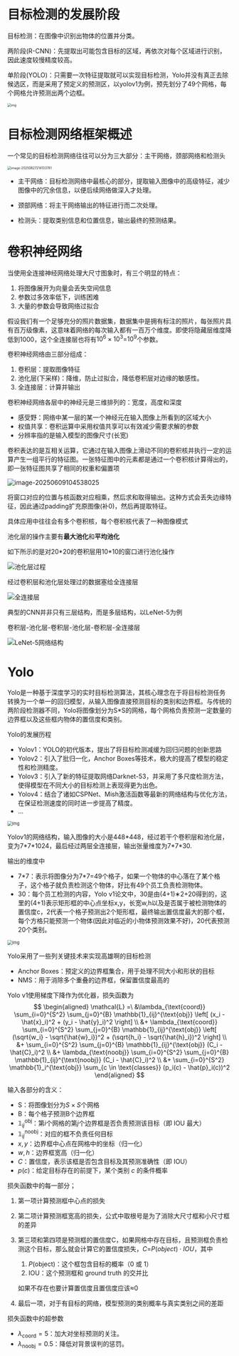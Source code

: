 # 目标检测的发展阶段

目标检测：在图像中识别出物体的位置并分类。

两阶段(R-CNN)：先提取出可能包含目标的区域，再依次对每个区域进行识别，因此速度较慢精度较高。

单阶段(YOLO)：只需要一次特征提取就可以实现目标检测，Yolo并没有真正去除候选区，而是采用了预定义的预测区，以yolov1为例，预先划分了49个网格，每个网格允许预测出两个边框。

<img src="./assets/v2-acf1dab1119ccb6548689363334e08db_1440w.jpg" alt="img" style="zoom:50%;" />

# 目标检测网络框架概述

一个常见的目标检测网络往往可以分为三大部分：主干网络，颈部网络和检测头

<img src="./assets/image-20250627214133781.png" alt="image-20250627214133781" style="zoom:50%;" />

- 主干网络：目标检测网络中最核心的部分，提取输入图像中的高级特征，减少图像中的冗余信息，以便后续网络做深入才处理。

- 颈部网络：将主干网络输出的特征进行而二次处理。

- 检测头：提取类别信息和位置信息，输出最终的预测结果。



# 卷积神经网络



当使用全连接神经网络处理大尺寸图象时，有三个明显的特点：

1. 将图像展开为向量会丢失空间信息
2. 参数过多效率低下，训练困难
3. 大量的参数会导致网络过拟合

假设我们有一个足够充分的照片数据集，数据集中是拥有标注的照片，每张照片具有百万级像素，这意味着网络的每次输入都有一百万个维度。即使将隐藏层维度降低到1000，这个全连接层也将有$10^6×10^3$=$10^9$个参数。



卷积神经网络由三部分组成：

1. 卷积层：提取图像特征
2. 池化层(下采样)：降维，防止过拟合，降低卷积层对边缘的敏感性。
3. 全连接层：计算并输出

卷积神经网络各层中的神经元是三维排列的：宽度，高度和深度



- 感受野：网络中某一层的某一个神经元在输入图像上所看到的区域大小	
- 权值共享：卷积运算中采用权值共享可以有效减少需要求解的参数
- 分辨率指的是输入模型的图像尺寸(长宽)



卷积表达的是互相关运算，它通过在输入图像上滑动不同的卷积核并执行一定的运算产生一组平行的特征图。一张特征图中的元素都是通过一个卷积核计算得出的，即一张特征图共享了相同的权重和偏置项

![image-20250609104538025](./assets/image-20250609104538025.png)

将窗口对应的位置与核函数对应相乘，然后求和取得输出。这种方式会丢失边缘特征，因此通过padding扩充原图像(补0)，然后再提取特征。

具体应用中往往会有多个卷积核，每个卷积核代表了一种图像模式





池化层的操作主要有**最大池化**和**平均池化**

如下所示的是对20*20的卷积层用10\*10的窗口进行池化操作

![池化层过程](./assets/3fd53-2019-06-19-chihua.gif)



经过卷积层和池化层处理过的数据塞给全连接层

![全连接层](./assets/c1a6d-2019-06-19-quanlianjie.png)



典型的CNN并非只有三层结构，而是多层结构，以LeNet-5为例

卷积层-池化层-卷积层-池化层-卷积层-全连接层

![LeNet-5网络结构](./assets/a8f0b-2019-06-19-lenet.png)



# Yolo

Yolo是一种基于深度学习的实时目标检测算法，其核心理念在于将目标检测任务转换为一个单一的回归模型，从输入图像直接预测目标的类别和边界框。与传统的两阶段检测器不同，Yolo将图像划分为S*S的网格，每个网格负责预测一定数量的边界框以及这些框内物体的置信度和类别。



Yolo的发展历程

+ Yolov1：YOLO的初代版本，提出了将目标检测减缓为回归问题的创新思路
+ Yolov2：引入了批归一化，Anchor Boxes等技术，极大的提高了模型的稳定性和检测精度。
+ Yolov3：引入了新的特征提取网络Darknet-53，并采用了多尺度检测方法，使得模型在不同大小的目标检测上表现得更为出色。
+ Yolov4：结合了诸如CSPNet、Mish激活函数等最新的网络结构与优化方法，在保证检测速度的同时进一步提高了精度。
+ ...





<img src="./assets/v2-41907e6e221b81045344bb6ab55e92cf_1440w.jpg" alt="img" style="zoom:67%;" />

Yolov1的网络结构，输入图像的大小是448*448，经过若干个卷积层和池化层，变为7\*7\*1024，最后经过两层全连接层，输出张量维度为7\*7\*30.

输出的维度中

+ 7*7：表示将图像分为7\*7=49个格子，如果一个物体的中心落在了某个格子，这个格子就负责检测这个物体，好比有49个员工负责检测物体。
+ 30：每个员工检测的内容，Yolo v1论文中，30是由(4+1)∗2+20得到的，这里的(4+1)表示矩形框的中心点坐标x,y，长宽w,h以及是否属于被检测物体的置信度c，2代表一个格子预测出2个矩形框，最终输出置信度最大的那个框，每个方格只能预测一个物体(因此对临近的小物体预测效果不好)，20代表预测20个类别。

<img src="./assets/2023920-20210728140923328-1065693691-1751261932105-3.png" alt="img" style="zoom:67%;" />



Yolo采用了一些列关键技术来实现高雄啊的目标检测

+ Anchor Boxes：预定义的边界框集合，用于处理不同大小和形状的目标
+ NMS：用于消除多个重叠的边界框，保留置信度最高的





Yolo v1使用梯度下降作为优化器，损失函数为
$$
\begin{aligned}
\mathcal{L} =\ &\lambda_{\text{coord}} \sum_{i=0}^{S^2} \sum_{j=0}^{B} \mathbb{1}_{ij}^{\text{obj}} \left[ (x_i - \hat{x}_i)^2 + (y_i - \hat{y}_i)^2 \right] \\
&+ \lambda_{\text{coord}} \sum_{i=0}^{S^2} \sum_{j=0}^{B} \mathbb{1}_{ij}^{\text{obj}} \left[ (\sqrt{w_i} - \sqrt{\hat{w}_i})^2 + (\sqrt{h_i} - \sqrt{\hat{h}_i})^2 \right] \\
&+ \sum_{i=0}^{S^2} \sum_{j=0}^{B} \mathbb{1}_{ij}^{\text{obj}} (C_i - \hat{C}_i)^2 \\
&+ \lambda_{\text{noobj}} \sum_{i=0}^{S^2} \sum_{j=0}^{B} \mathbb{1}_{ij}^{\text{noobj}} (C_i - \hat{C}_i)^2 \\
&+ \sum_{i=0}^{S^2} \mathbb{1}_i^{\text{obj}} \sum_{c \in \text{classes}} (p_i(c) - \hat{p}_i(c))^2
\end{aligned}
$$


输入各部分的含义：

- S：将图像划分为$S \times S$个网格
- B：每个格子预测B个边界框
- $\mathbb{1}_{ij}^{\text{obj}}$：第$i$个网格的第$j$个边界框是否负责预测该目标（即 IOU 最大）
- $\mathbb{1}_{ij}^{\text{noobj}}$：对应的框不负责任何目标
- $x, y$：边界框中心点在网格中的坐标（归一化）
- $w, h$：边界框宽高（归一化）
- $C$：置信度，表示该框是否包含目标及其预测准确性（即 IOU）
- $p(c)$：给定目标存在的前提下，某个类别 $c$ 的条件概率





损失函数中的每一部分；

1. 第一项计算预测框中心点的损失

2. 第二项计算预测框宽高的损失，公式中取根号是为了消除大尺寸框和小尺寸框的差异

3. 第三项和第四项是预测框的置信度C，如果网格中存在目标，且预测框负责检测这个目标，那么就会计算它的置信度损失，$C$=$P(object)⋅IOU$，其中

   1. $P(\text{object})$：这个框包含目标的概率（0 或 1）
   2. $\text{IOU}$：这个预测框和 ground truth 的交并比

   如果不存在也要计算置信度且置信度应该≈0

4. 最后一项，对于有目标的网络，模型预测的类别概率与真实类别之间的差距





损失函数中的超参数

- $\lambda_{\text{coord}} = 5$：加大对坐标预测的关注。
- $\lambda_{\text{noobj}} = 0.5$：降低对背景误判的惩罚。







